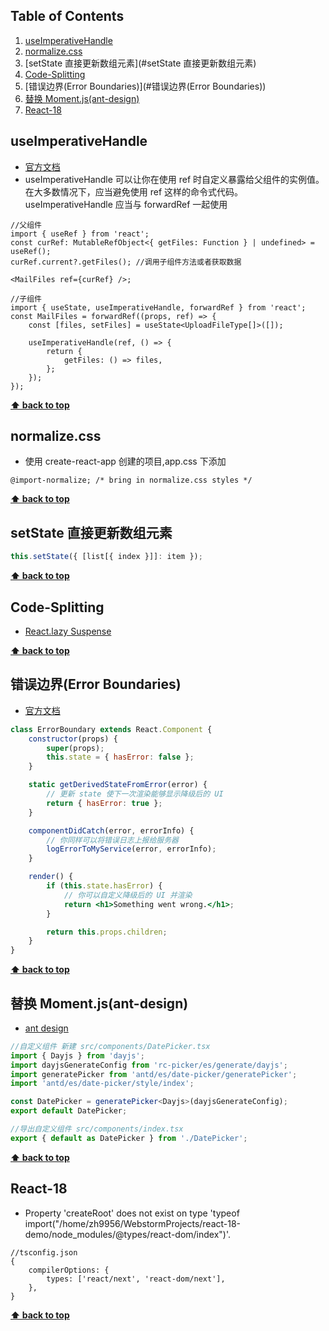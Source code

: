 ## Table of Contents

1. [useImperativeHandle](#useImperativeHandle)
2. [normalize.css](#normalize.css)
3. [setState 直接更新数组元素](#setState 直接更新数组元素)
4. [Code-Splitting](#Code-Splitting)
5. [错误边界(Error Boundaries)](#错误边界(Error Boundaries))
6. [替换 Moment.js(ant-design)](<#替换 Moment.js(ant-design)>)
7. [React-18](#React-18)

## useImperativeHandle

- [官方文档](#https://react.docschina.org/docs/hooks-reference.html#useimperativehandle)
- useImperativeHandle 可以让你在使用 ref 时自定义暴露给父组件的实例值。在大多数情况下，应当避免使用 ref 这样的命令式代码。useImperativeHandle 应当与 forwardRef 一起使用

```tsx
//父组件
import { useRef } from 'react';
const curRef: MutableRefObject<{ getFiles: Function } | undefined> = useRef();
curRef.current?.getFiles(); //调用子组件方法或者获取数据

<MailFiles ref={curRef} />;

//子组件
import { useState, useImperativeHandle, forwardRef } from 'react';
const MailFiles = forwardRef((props, ref) => {
	const [files, setFiles] = useState<UploadFileType[]>([]);

	useImperativeHandle(ref, () => {
		return {
			getFiles: () => files,
		};
	});
});
```

**[⬆ back to top](#table-of-contents)**

## normalize.css

- 使用 create-react-app 创建的项目,app.css 下添加

```
@import-normalize; /* bring in normalize.css styles */
```

**[⬆ back to top](#table-of-contents)**

## setState 直接更新数组元素

```jsx
this.setState({ [list[{ index }]]: item });
```

**[⬆ back to top](#table-of-contents)**

## Code-Splitting

- [React.lazy Suspense](https://zh-hans.reactjs.org/docs/code-splitting.html#reactlazy)

**[⬆ back to top](#table-of-contents)**

## 错误边界(Error Boundaries)

- [官方文档](https://zh-hans.reactjs.org/docs/error-boundaries.html)

```jsx
class ErrorBoundary extends React.Component {
	constructor(props) {
		super(props);
		this.state = { hasError: false };
	}

	static getDerivedStateFromError(error) {
		// 更新 state 使下一次渲染能够显示降级后的 UI
		return { hasError: true };
	}

	componentDidCatch(error, errorInfo) {
		// 你同样可以将错误日志上报给服务器
		logErrorToMyService(error, errorInfo);
	}

	render() {
		if (this.state.hasError) {
			// 你可以自定义降级后的 UI 并渲染
			return <h1>Something went wrong.</h1>;
		}

		return this.props.children;
	}
}
```

**[⬆ back to top](#table-of-contents)**

## 替换 Moment.js(ant-design)

- [ant design](https://ant.design/docs/react/replace-moment-cn#%E4%BD%BF%E7%94%A8%E8%87%AA%E5%AE%9A%E4%B9%89%E7%BB%84%E4%BB%B6)

```typescript jsx
//自定义组件 新建 src/components/DatePicker.tsx
import { Dayjs } from 'dayjs';
import dayjsGenerateConfig from 'rc-picker/es/generate/dayjs';
import generatePicker from 'antd/es/date-picker/generatePicker';
import 'antd/es/date-picker/style/index';

const DatePicker = generatePicker<Dayjs>(dayjsGenerateConfig);
export default DatePicker;

//导出自定义组件 src/components/index.tsx
export { default as DatePicker } from './DatePicker';
```

**[⬆ back to top](#table-of-contents)**

## React-18

- Property 'createRoot' does not exist on type 'typeof
  import("/home/zh9956/WebstormProjects/react-18-demo/node_modules/@types/react-dom/index")'.

```json5
//tsconfig.json
{
	compilerOptions: {
		types: ['react/next', 'react-dom/next'],
	},
}
```

**[⬆ back to top](#table-of-contents)**
